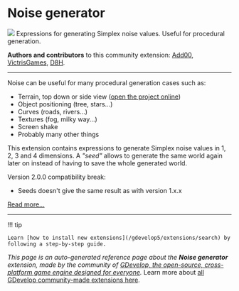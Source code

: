 # Noise generator

<img src="https://resources.gdevelop-app.com/assets/Icons/sprinkler.svg" class="extension-icon"></img>
Expressions for generating Simplex noise values. Useful for procedural generation.

**Authors and contributors** to this community extension: [Add00](https://gd.games/Add00), [VictrisGames](https://gd.games/VictrisGames), [D8H](https://gd.games/D8H).

---

Noise can be useful for many procedural generation cases such as:
- Terrain, top down or side view ([open the project online](https://editor.gdevelop.io/?project=example://marching-squares-island-generator))
- Object positioning (tree, stars...)
- Curves (roads, rivers...)
- Textures (fog, milky way...)
- Screen shake
- Probably many other things

This extension contains expressions to generate Simplex noise values in 1, 2, 3 and 4 dimensions. A *"seed"* allows to generate the same world again later on instead of having to save the whole generated world.

Version 2.0.0 compatibility break:
- Seeds doesn't give the same result as with version 1.x.x

[Read more...](https://wiki.gdevelop.io/gdevelop5/tutorials/procedural-generation)

---

!!! tip

    Learn [how to install new extensions](/gdevelop5/extensions/search) by following a step-by-step guide.

*This page is an auto-generated reference page about the **Noise generator** extension, made by the community of [GDevelop, the open-source, cross-platform game engine designed for everyone](https://gdevelop.io/).* Learn more about [all GDevelop community-made extensions here](/gdevelop5/extensions).